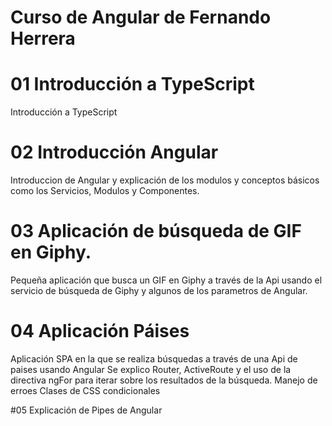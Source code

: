 # Curso de Angular de Fernando Herrera

# 01 Introducción a TypeScript

Introducción a TypeScript

# 02 Introducción Angular

Introduccion de Angular y explicación de los modulos y conceptos básicos como los Servicios, Modulos y Componentes.

# 03 Aplicación de búsqueda de GIF en Giphy.

Pequeña aplicación que busca un GIF en Giphy a través de la Api usando el servicio de búsqueda de Giphy y algunos de los parametros de Angular.

# 04 Aplicación Páises

Aplicación SPA en la que se realiza búsquedas a través de una Api de paises usando Angular
Se explico Router, ActiveRoute y el uso de la directiva ngFor para iterar sobre los resultados de la búsqueda.
Manejo de erroes
Clases de CSS condicionales

#05 Explicación de Pipes de Angular
